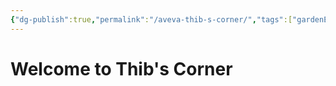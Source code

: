 ```yaml
---
{"dg-publish":true,"permalink":"/aveva-thib-s-corner/","tags":["gardenEntry"],"noteIcon":""}
---
```


# Welcome to Thib's Corner

